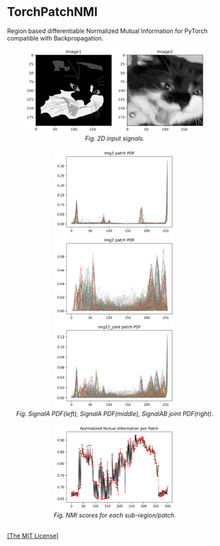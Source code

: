 <h1>TorchPatchNMI</h1>
<p>Region based differentiable Normalized Mutual Information for PyTorch compatible with Backpropagation. </p>

<p align="center">
    <img width="210" height="200" src="https://raw.githubusercontent.com/AgamChopra/TorchPatchNMI/main/Figure%202023-05-24%20025736%20(0).png">
    <img width="210" height="200" src="https://raw.githubusercontent.com/AgamChopra/TorchPatchNMI/main/Figure%202023-05-24%20025736%20(1).png">
    <br><i>Fig. 2D input signals.</i><br><br>
    <img width="280" height="200" src="https://raw.githubusercontent.com/AgamChopra/TorchPatchNMI/main/Figure%202023-05-24%20025736%20(2).png">
    <img width="280" height="200" src="https://raw.githubusercontent.com/AgamChopra/TorchPatchNMI/main/Figure%202023-05-24%20025736%20(3).png">
    <img width="280" height="200" src="https://raw.githubusercontent.com/AgamChopra/TorchPatchNMI/main/Figure%202023-05-24%20025736%20(4).png">
    <br><i>Fig. SignalA PDF(left), SignalA PDF(middle), SignalAB joint PDF(right).</i><br><br>
    <img width="280" height="200" src="https://raw.githubusercontent.com/AgamChopra/TorchPatchNMI/main/Figure%202023-05-24%20025736%20(5).png">
    <br><i>Fig. NMI scores for each sub-region/patch.</i><br><br>
</p>

<p><a href="https://raw.githubusercontent.com/AgamChopra/TorchPatchNMI/main/LICENSE.md" target="blank">[The MIT License]</a></p>
